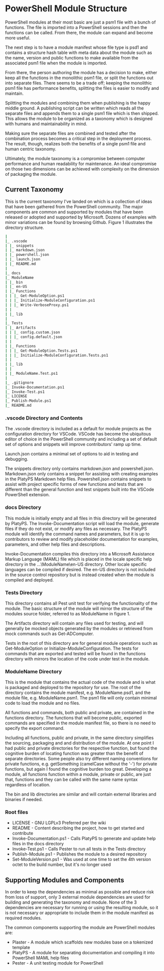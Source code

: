 # PowerShell Module Structure

PowerShell modules at their most basic are just a psm1 file with a bunch of functions.  The file is
imported into a PowerShell sessions and then the functions can be called.  From there, the module
can expand and become more useful.

The next step is to have a module manifest whose file type is psd1 and contains a structure hash
table with meta data about the module such as the name, version and public functions to make
available from the associated psm1 file when the module is imported.

From there, the person authoring the module has a decision to make, either keep all the functions in
the monolithic psm1 file, or split the functions out into separate files.  There seems to be a trade
off; keeping the monolithic psm1 file has performance benefits, splitting the files is easier to
modify and maintain.

Splitting the modules and combining them when publishing is the happy middle ground.  A publishing
script can be written which reads all the separate files and appends them to a single psm1 file
which is then shipped.  This allows the module to be organized as a taxonomy which is designed with
humans and maintainability in mind.

Making sure the separate files are combined and tested after the combination process becomes a
critical step in the deployment process.  The result, though, realizes both the benefits of a single
psm1 file and human centric taxonomy.

Ultimately, the module taxonomy is a compromise between computer performance and human readability
for maintenance.  An ideal compromise on those two dimensions can be achieved with complexity on the
dimension of packaging the module.

## Current Taxonomy

This is the current taxonomy I've landed on which is a collection of ideas that have been gathered
from the PowerShell community.  The major components are common and supported by modules that have
been released or adopted and supported by Microsoft.  Dozens of examples with minor variations can
be found by browsing Github.  Figure 1 illustrates the directory structure.

``` bash
|
|_ .vscode
| |_ snippets
| |_ markdown.json
| |_ powershell.json
| |_ launch.json
| |_ README.md
|
|_ docs
|_ ModuleName
| |_ bin
| |_ en-US
| |_ Functions
| | |_ Get-ModuleOption.ps1
| | |_ Initialize-ModuleConfiguration.ps1
| | |_ Write-VerboseProxy.ps1
| |
| |_ lib
|
|_ Tests
| |_ Artifacts
| | |_ config.custom.json
| | |_ config.default.json
| | 
| |_ Functions
| | |_ Get-ModuleOption.Tests.ps1
| | |_ Initialize-ModuleConfiguration.Tests.ps1
| |
| |_ lib
| |
| |_ ModuleName.Test.ps1
|
|_ .gitignore
|_ Invoke-Documentation.ps1
|_ Invoke-Test.ps1
|_ LICENSE
|_ Publish-Module.ps1
|_ README.md
```

### .vscode Directory and Contents

The .vscode directory is included as a default for module projects as the configuration directory
for VSCode.  VSCode has become the ubiquitous editor of choice in the PowerShell community and
including a set of default set of options and snippets will improve contributors' ramp up time.

Launch.json contains a minimal set of options to aid in testing and debugging.

The snippets directory only contains markdown.json and powershell.json.  Markdown.json only contains
a snippet for assisting with creating examples in the PlatyPS Markdown help files.  Powershell.json
contains snippets to assist with project specific forms of new functions and tests that are
different than the general function and test snippets built into the VSCode PowerShell extension.

### docs Directory

This module is initially empty and all files in this directory will be generated by PlatyPS.  The
Invoke-Documentation script will load the module, generate files if they do not exist, or modify any
files as necessary.  The PlatyPS module will identify the command names and parameters, but it is up
to contributors to review and modify placeholder documentation for examples, parameters, and other
help files and descriptions.

Invoke-Documentation compiles this directory into a Microsoft Assistance Markup Language (MAML) file
which is placed in the locale specific help directory in the ...\ModuleName\en-US directory.  Other
locale specific languages can be compiled if desired.  The en-US directory is not included in the
source control repository but is instead created when the module is compiled and deployed.

### Tests Directory

This directory contains all Pest unit test for verifying the functionality of the module.  The basic
structure of the module will mirror the structure of the modules source folder, referred to as
ModuleName in figure 1.

The Artifacts directory will contain any files used for testing, and will generally be mocked
objects generated by the modules or retrieved from mock commands such as Get-ADComputer.

Tests in the root of this directory are for general module operations such as Get-ModuleOption or
Initialize-ModuleConfiguration.  The tests for commands that are exported and tested will be found
in the functions directory with mirrors the location of the code under test in the module.

### ModuleName Directory

This is the module that contains the actual code of the module and is what is packaged and deployed
to the repository for use.  The root of the directory contains the module manifest,
e.g. ModuleName.psd1, and the module file, e.g. ModuleName.psm1.  The psm1 file will only contain
minimal code to load the module and no files.

All functions and commands, both public and private, are contained in the functions directory.  The
functions that will become public, exported commands are specified in the module manifest file, so
there is no need to specify the export command.

Including all functions, public and private, in the same directory simplifies the sourcing,
packaging and and distribution of the module.  At one point I had public and private directories for
the respective function, but found the cognitive burden of locating function was greater than the
benefit of separate directories.  Some people also try different naming conventions for private
functions, e.g. getSomething (camelCase without the '-') for private functions, but again I found
the cognitive burden too great.  Developing a module, all functions function within a module,
private or public, are just that, functions and they can be called with the same name syntax
regardless of location.

The bin and lib directories are similar and will contain external libraries and binaries if needed.

### Root files

- LICENSE - GNU LGPLv3 Preferred per the wiki
- README - Content describing the project, how to get started and contribute
- Invoke-Documentation.ps1 - Calls PlatyPS to generate and update help files in the docs directory
- Invoke-Test.ps1 - Calls Pester to run all tests in the Tests directory
- Publish-Module.ps1 - Publishes the module to a desired repository
- Set-ModuleVersion.ps1 - Was used at one time to set the 4th version octet to the build number,
    but it's no longer used

## Supporting Modules and Components

In order to keep the dependencies as minimal as possible and reduce risk from loss of support, only
3 external module dependencies are used for building and generating the taxonomy and module.  None
of the 3 dependencies are necessary for running or using the resulting module, so it is not
necessary or appropriate to include them in the module manifest as required modules.

The common components supporting the module are PowerShell modules are:

- Plaster - A module which scaffolds new modules base on a tokenized template
- PlatyPS - A module for separating documentation and compiling it into PowerShell MAML help files
- Pester - A unit testing module for PowerShell
